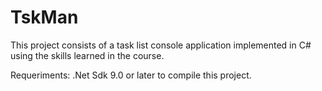 # TskMan

This project consists of a task list console application implemented in C# using the skills learned in the course.

Requeriments:
.Net Sdk 9.0 or later to compile this project.